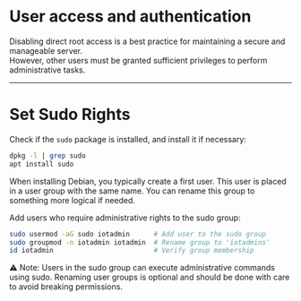# User access and authentication
Disabling direct root access is a best practice for maintaining a secure and manageable server.  
However, other users must be granted sufficient privileges to perform administrative tasks.

---

# Set Sudo Rights
Check if the `sudo` package is installed, and install it if necessary:
```bash
dpkg -l | grep sudo
apt install sudo
```
When installing Debian, you typically create a first user. This user is placed in a user group with the same name. You can rename this group to something more logical if needed.

Add users who require administrative rights to the sudo group:
```bash
sudo usermod -aG sudo iotadmin      # Add user to the sudo group
sudo groupmod -n iotadmin iotadmin  # Rename group to 'iotadmins'
id iotadmin                         # Verify group membership
```

⚠️ Note: Users in the sudo group can execute administrative commands using sudo. Renaming user groups is optional and should be done with care to avoid breaking permissions.
